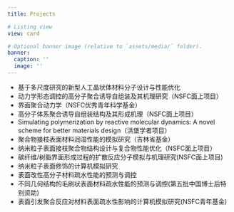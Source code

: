 ```yaml
---
title: Projects

# Listing view
view: card

# Optional banner image (relative to `assets/media/` folder).
banner:
  caption: ''
  image: ''
---
```

- 基于多尺度研究的新型人工晶状体材料分子设计与性能优化
- 动力学形态调控的高分子聚合诱导自组装及其机理研究（NSFC面上项目）
- 界面聚合动力学（NSFC优秀青年科学基金）
- 高分子体系聚合诱导自组装结构及其形成机理（NSFC面上项目）
- Simulating polymerization by reactive molecular dynamics: A novel scheme for better materials design（洪堡学者项目）
- 聚合物接枝表面材料润湿性能的模拟研究（吉林省基金）
- 纳米粒子表面接枝聚合物结构设计与复合物性能优化（NSFC面上项目）
- 碳纤维/树脂界面形成过程的扩散反应分子模拟与机理研究(NSFC面上项目)
- 纳米粒子表面修饰的计算机模拟研究
- 表面改性高分子材料疏水性能的预测与调控
- 不同几何结构的毛刷状表面材料疏水性能的预测与调控(第五批中国博士后特别资助)
- 表面引发聚合反应对材料表面疏水性影响的计算机模拟研究(NSFC青年基金)